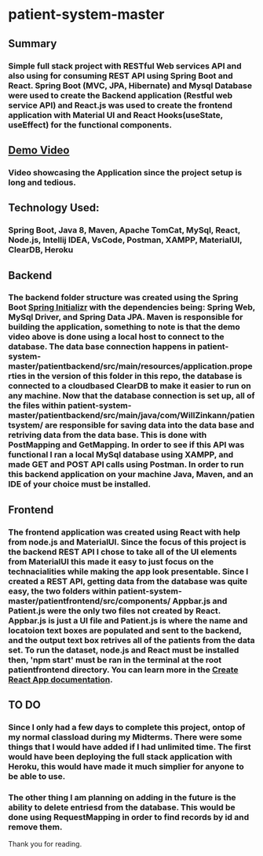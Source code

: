 # patient-system-master
## Summary
### Simple full stack project with RESTful Web services API and also using for consuming REST API using Spring Boot and React. Spring Boot (MVC, JPA, Hibernate) and Mysql Database were used to create the Backend application (Restful web service API) and React.js was used to create the frontend application with Material UI and React Hooks(useState, useEffect) for the functional components.
## [Demo Video](https://youtu.be/hL0TMtTsIB8)
### Video showcasing the Application since the project setup is long and tedious.
## Technology Used:
### Spring Boot, Java 8, Maven, Apache TomCat, MySql, React, Node.js, Intellij IDEA, VsCode, Postman, XAMPP, MaterialUI, ClearDB, Heroku
## Backend
### The backend folder structure was created using the Spring Boot [Spring Initializr](https://start.spring.io/) with the dependencies being: Spring Web, MySql Driver, and Spring Data JPA. Maven is responsible for building the application, something to note is that the demo video above is done using a local host to connect to the database. The data base connection happens in patient-system-master/patientbackend/src/main/resources/application.properties in the version of this folder in this repo, the database is connected to a cloudbased ClearDB to make it easier to run on any machine. Now that the database connection is set up, all of the files within patient-system-master/patientbackend/src/main/java/com/WillZinkann/patientsystem/ are responsible for saving data into the data base and retriving data from the data base. This is done with PostMapping and GetMapping. In order to see if this API was functional I ran a local MySql database using XAMPP, and made GET and POST API calls using Postman. In order to run this backend application on your machine Java, Maven, and an IDE of your choice must be installed.
## Frontend
### The frontend application was created using React with help from node.js and MaterialUI. Since the focus of this project is the backend REST API I chose to take all of the UI elements from MaterialUI this made it easy to just focus on the technacialities while making the app look presentable. Since I created a REST API, getting data from the database was quite easy, the two folders within patient-system-master/patientfrontend/src/components/ Appbar.js and Patient.js were the only two files not created by React. Appbar.js is just a UI file and Patient.js is where the name and locatoion text boxes are populated and sent to the backend, and the output text box retrives all of the patients from the data set. To run the dataset, node.js and React must be installed then, 'npm start' must be ran in the terminal at the root patientfrontend directory. You can learn more in the [Create React App documentation](https://create-react-app.dev/docs/getting-started/).
## TO DO
### Since I only had a few days to complete this project, ontop of my normal classload during my Midterms. There were some things that I would have added if I had unlimited time. The first would have been deploying the full stack application with Heroku, this would have made it much simplier for anyone to be able to use.
### The other thing I am planning on adding in the future is the ability to delete entriesd from the database. This would be done using RequestMapping in order to find records by id and remove them.
Thank you for reading.
